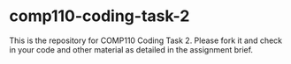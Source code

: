 # comp110-coding-task-2

This is the repository for COMP110 Coding Task 2.
Please fork it and check in your code and other material as detailed in the assignment brief.
